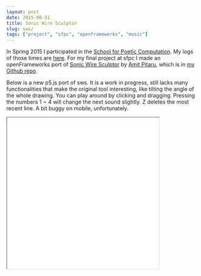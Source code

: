 ```yaml
---
layout: post
date: 2015-08-31
title: Sonic Wire Sculptor
slug: sws/
tags: ["project", "sfpc", "openframeworks", "music"]
---
```


In Spring 2015 I participated in the [School for Poetic Computation](http://sfpc.io). My logs of those times are [here](http://akkakkak.tumblr.com/). For my final project at sfpc I made an openFrameworks port of [Sonic Wire Sculptor](http://www.sonicwiresculptor.com/) by [Amit Pitaru](http://pitaru.com), which is in [my Github repo](https://github.com/achimkoh/sfpcSpring2015). 

Below is a new p5.js port of sws. It is a work in progress, still lacks many functionalities that make the original tool interesting, like tilting the angle of the whole drawing. You can play around by clicking and dragging. Pressing the numbers 1 ~ 4 will change the next sound slightly. Z deletes the most recent line. A bit buggy on mobile, unfortunately.

<iframe id="exampleFrame" src="../assets/sws/container.html" style="height: 400px; width: 400px;"></iframe>
